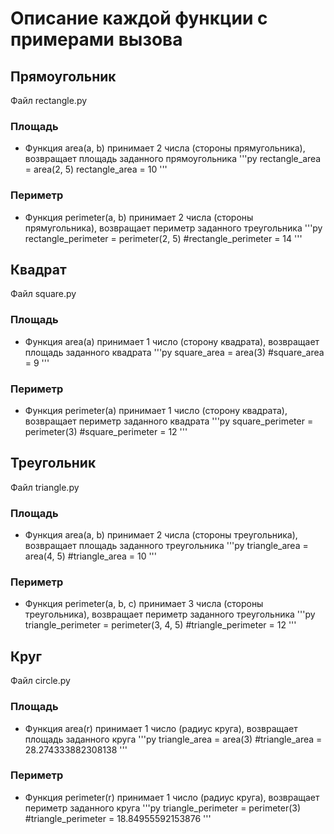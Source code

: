 # Описание каждой функции с примерами вызова
## Прямоугольник
Файл rectangle.py
### Площадь
- Функция area(a, b) принимает 2 числа (стороны прямугольника), возвращает площадь заданного прямоугольника
'''py
rectangle_area = area(2, 5)
rectangle_area = 10
'''

### Периметр
- Функция perimeter(a, b) принимает 2 числа (стороны прямугольника), возвращает периметр заданного треугольника
'''py
rectangle_perimeter = perimeter(2, 5)
#rectangle_perimeter = 14
'''


## Квадрат
Файл square.py
### Площадь
- Функция area(a) принимает 1 число (сторону квадрата), возвращает площадь заданного квадрата
'''py
square_area = area(3)
#square_area = 9
'''

### Периметр
- Функция perimeter(a) принимает 1 число (сторону квадрата), возвращает периметр заданного квадрата
'''py
square_perimeter = perimeter(3)
#square_perimeter = 12
'''

## Треугольник
Файл triangle.py
### Площадь
- Функция area(a, b) принимает 2 числа (стороны треугольника), возвращает площадь заданного треугольника
'''py
triangle_area = area(4, 5)
#triangle_area = 10
'''

### Периметр
- Функция perimeter(a, b, c) принимает 3 числа (стороны треугольника), возвращает периметр заданного треугольника
'''py
triangle_perimeter = perimeter(3, 4, 5)
#triangle_perimeter = 12
'''

## Круг
Файл circle.py
### Площадь
- Функция area(r) принимает 1 число (радиус круга), возвращает площадь заданного круга
'''py
triangle_area = area(3)
#triangle_area = 28.274333882308138
'''

### Периметр
- Функция perimeter(r) принимает 1 число (радиус круга), возвращает периметр заданного круга
'''py
triangle_perimeter = perimeter(3)
#triangle_perimeter = 18.84955592153876
'''
